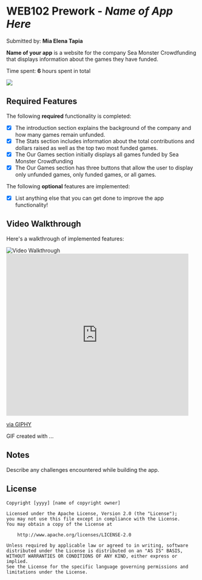 # WEB102 Prework - *Name of App Here*

Submitted by: **Mia Elena Tapia**


**Name of your app** is a website for the company Sea Monster Crowdfunding that displays information about the games they have funded.

Time spent: **6** hours spent in total

[<img src="https://media.giphy.com/media/e4DOfI9uqn9rHVmeVb/giphy.gif">](https://www.youtube.com/watch?v=Sg8FMNEt8KY)


## Required Features

The following **required** functionality is completed:

* [x] The introduction section explains the background of the company and how many games remain unfunded.
* [x] The Stats section includes information about the total contributions and dollars raised as well as the top two most funded games.
* [x] The Our Games section initially displays all games funded by Sea Monster Crowdfunding
* [x] The Our Games section has three buttons that allow the user to display only unfunded games, only funded games, or all games.

The following **optional** features are implemented:

* [x] List anything else that you can get done to improve the app functionality!

## Video Walkthrough

Here's a walkthrough of implemented features:

<img src='http://i.imgur.com/link/to/your/gif/file.gif' title='Video Walkthrough' width='' alt='Video Walkthrough' />

<iframe src="https://giphy.com/embed/IfewE0BHDz1fX0GyJ1" width="480" height="427" frameBorder="0" class="giphy-embed" allowFullScreen></iframe><p><a href="https://giphy.com/gifs/IfewE0BHDz1fX0GyJ1">via GIPHY</a></p>
GIF created with ...  
<!-- Recommended tools:
[Kap](https://getkap.co/) for macOS
[ScreenToGif](https://www.screentogif.com/) for Windows
[peek](https://github.com/phw/peek) for Linux. -->

## Notes

Describe any challenges encountered while building the app.

## License

    Copyright [yyyy] [name of copyright owner]

    Licensed under the Apache License, Version 2.0 (the "License");
    you may not use this file except in compliance with the License.
    You may obtain a copy of the License at

        http://www.apache.org/licenses/LICENSE-2.0

    Unless required by applicable law or agreed to in writing, software
    distributed under the License is distributed on an "AS IS" BASIS,
    WITHOUT WARRANTIES OR CONDITIONS OF ANY KIND, either express or implied.
    See the License for the specific language governing permissions and
    limitations under the License.
